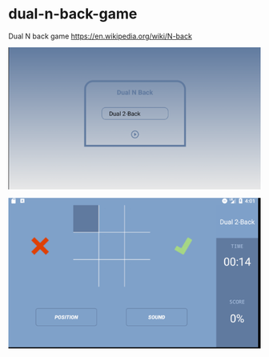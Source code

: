 # dual-n-back-game

Dual N back game https://en.wikipedia.org/wiki/N-back

![Start Screen](./startscreen.png) 

![Main Game Screen](./sampleImage.png) 
